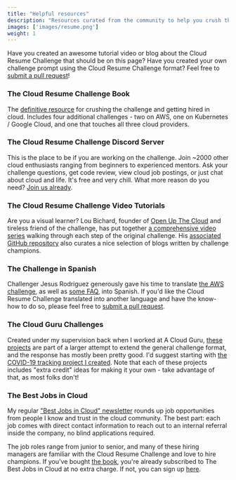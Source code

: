 ```yaml
---
title: "Helpful resources"
description: "Resources curated from the community to help you crush the Cloud Resume Challenge"
images: ['images/resume.png']
weight: 1
---
```


Have you created an awesome tutorial video or blog about the Cloud Resume Challenge that should be on this page? Have you created your own challenge prompt using the Cloud Resume Challenge format? Feel free to [submit a pull request](https://github.com/forrestbrazeal/resumechallenge)!

### The Cloud Resume Challenge Book
The [definitive resource](/book) for crushing the challenge and getting hired in cloud. Includes four additional challenges - two on AWS, one on Kubernetes / Google Cloud, and one that touches all three cloud providers.

### The Cloud Resume Challenge Discord Server
This is the place to be if you are working on the challenge. Join ~2000 other cloud enthusiasts ranging from beginners to experienced mentors. Ask your challenge questions, get code review, view cloud job postings, or just chat about cloud and life. It's free and very chill. What more reason do you need? [Join us already](https://discord.gg/2PTwAth).

### The Cloud Resume Challenge Video Tutorials
Are you a visual learner? Lou Bichard, founder of [Open Up The Cloud](https://openupthe.cloud/) and tireless friend of the challenge, has put together [a comprehensive video series](https://www.youtube.com/watch?v=e7vZe7qZFmE) walking through each step of the original challenge. His [associated GitHub repository](https://github.com/openupthecloud/cloud-resume-challenge) also curates a nice selection of blogs written by challenge champions.

### The Challenge in Spanish
Challenger Jesus Rodriguez generously gave his time to translate [the AWS challenge](https://cloudresumechallenge.dev/instructions_es/), as well as [some FAQ](https://cloudresumechallenge.dev/faq_es/), into Spanish. If you'd like the Cloud Resume Challenge translated into another language and have the know-how to do so, please feel free to [submit a pull request](https://github.com/forrestbrazeal/resumechallenge).

### The Cloud Guru Challenges
Created under my supervision back when I worked at A Cloud Guru, [these projects](https://acloudguru.com/blog/tag/cloudguruchallenge) are part of a larger attempt to extend the general challenge format, and the response has mostly been pretty good. I'd suggest starting with [the COVID-19 tracking project I created](https://acloudguru.com/blog/engineering/cloudguruchallenge-python-aws-etl). Note that each of these projects includes "extra credit" ideas for making it your own - take advantage of that, as most folks don't!

### The Best Jobs in Cloud
My regular ["Best Jobs in Cloud" newsletter](/newsletter) rounds up job opportunities from people I know and trust in the cloud community. The best part: each job comes with direct contact information to reach out to an internal referral inside the company, no blind applications required. 

The job roles range from junior to senior, and many of these hiring managers are familiar with the Cloud Resume Challenge and love to hire champions. If you've bought [the book](/book), you're already subscribed to The Best Jobs in Cloud at no extra charge. If not, you can sign up [here](https://cloudirregular.substack.com).


